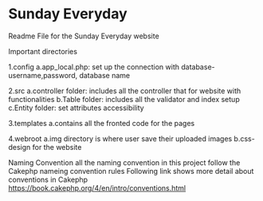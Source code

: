 <h1>Sunday Everyday</h1>

Readme File for the Sunday Everyday website

Important directories

1.config
    a.app_local.php: set up the connection with database- username,password, database name

2.src
    a.controller folder: includes all the controller that for website with functionalities
    b.Table folder: includes all the validator and index setup
    c.Entity folder: set attributes accessibility

3.templates
    a.contains all the fronted code for the pages

4.webroot
    a.img directory is where user save their uploaded images
    b.css-design for the website

Naming Convention
all the naming convention in this project follow the Cakephp nameing convention rules
Following link shows more detail about conventions in Cakephp
https://book.cakephp.org/4/en/intro/conventions.html

